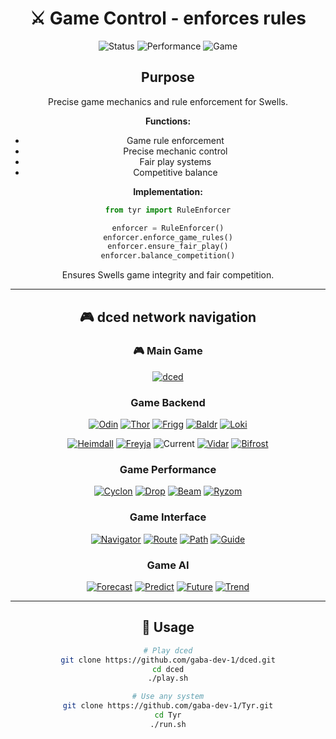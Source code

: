 <div align="center">

# ⚔️ Game Control - enforces rules

![Status](https://img.shields.io/badge/Status-Active-00FF41?style=for-the-badge&logo=check)
![Performance](https://img.shields.io/badge/Performance-Optimized-DC143C?style=for-the-badge&logo=rocket)
![Game](https://img.shields.io/badge/Wells_Game-Connected-1E90FF?style=for-the-badge&logo=gamepad)

</div>

<div align="center">

## Purpose

Precise game mechanics and rule enforcement for Swells.

**Functions:**
- Game rule enforcement
- Precise mechanic control
- Fair play systems
- Competitive balance

**Implementation:**
```python
from tyr import RuleEnforcer

enforcer = RuleEnforcer()
enforcer.enforce_game_rules()
enforcer.ensure_fair_play()
enforcer.balance_competition()
```

Ensures Swells game integrity and fair competition.

</div>

---

<div align="center">

## 🎮 dced network navigation

### 🎮 Main Game
[![dced](https://img.shields.io/badge/🎮_dced-1E90FF?style=for-the-badge)](https://github.com/gaba-dev-1/dced)

### Game Backend
[![Odin](https://img.shields.io/badge/🧠\_Odin-FF6B35?style=for-the-badge)](https://github.com/gaba-dev-1/Odin)
[![Thor](https://img.shields.io/badge/⚡\_Thor-FFD700?style=for-the-badge)](https://github.com/gaba-dev-1/Thor)
[![Frigg](https://img.shields.io/badge/👁️\_Frigg-8A2BE2?style=for-the-badge)](https://github.com/gaba-dev-1/Frigg)
[![Baldr](https://img.shields.io/badge/💎\_Baldr-00D4FF?style=for-the-badge)](https://github.com/gaba-dev-1/Baldr)
[![Loki](https://img.shields.io/badge/🔄\_Loki-FF69B4?style=for-the-badge)](https://github.com/gaba-dev-1/Loki)

[![Heimdall](https://img.shields.io/badge/👀\_Heimdall-32CD32?style=for-the-badge)](https://github.com/gaba-dev-1/Heimdall)
[![Freyja](https://img.shields.io/badge/💝\_Freyja-FF1493?style=for-the-badge)](https://github.com/gaba-dev-1/Freyja)
![Current](https://img.shields.io/badge/⚔️\_Tyr-DC143C?style=for-the-badge&logo=check)
[![Vidar](https://img.shields.io/badge/🛡️\_Vidar-228B22?style=for-the-badge)](https://github.com/gaba-dev-1/Vidar)
[![Bifrost](https://img.shields.io/badge/🌈\_Bifrost-9932CC?style=for-the-badge)](https://github.com/gaba-dev-1/Bifrost)

### Game Performance
[![Cyclon](https://img.shields.io/badge/🌀\_Cyclon-00CED1?style=for-the-badge)](https://github.com/gaba-dev-1/Cyclon)
[![Drop](https://img.shields.io/badge/💧\_Drop-4682B4?style=for-the-badge)](https://github.com/gaba-dev-1/Drop)
[![Beam](https://img.shields.io/badge/🔦\_Beam-FFA500?style=for-the-badge)](https://github.com/gaba-dev-1/Beam)
[![Ryzom](https://img.shields.io/badge/⚙️\_Ryzom-B22222?style=for-the-badge)](https://github.com/gaba-dev-1/Ryzom)

### Game Interface
[![Navigator](https://img.shields.io/badge/🧭\_Navigator-2E8B57?style=for-the-badge)](https://github.com/gaba-dev-1/Navigator)
[![Route](https://img.shields.io/badge/🗺️\_Route-3CB371?style=for-the-badge)](https://github.com/gaba-dev-1/Route)
[![Path](https://img.shields.io/badge/🛤️\_Path-90EE90?style=for-the-badge)](https://github.com/gaba-dev-1/Path)
[![Guide](https://img.shields.io/badge/📍\_Guide-006400?style=for-the-badge)](https://github.com/gaba-dev-1/Guide)

### Game AI
[![Forecast](https://img.shields.io/badge/🔮\_Forecast-4169E1?style=for-the-badge)](https://github.com/gaba-dev-1/Forecast)
[![Predict](https://img.shields.io/badge/📈\_Predict-6495ED?style=for-the-badge)](https://github.com/gaba-dev-1/Predict)
[![Future](https://img.shields.io/badge/⏳\_Future-7B68EE?style=for-the-badge)](https://github.com/gaba-dev-1/Future)
[![Trend](https://img.shields.io/badge/📊\_Trend-483D8B?style=for-the-badge)](https://github.com/gaba-dev-1/Trend)

</div>

---

<div align="center">

## 🚀 Usage

```bash
# Play dced
git clone https://github.com/gaba-dev-1/dced.git
cd dced
./play.sh

# Use any system
git clone https://github.com/gaba-dev-1/Tyr.git
cd Tyr
./run.sh
```

</div>
